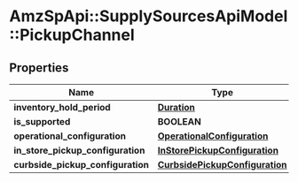 # AmzSpApi::SupplySourcesApiModel::PickupChannel

## Properties
Name | Type | Description | Notes
------------ | ------------- | ------------- | -------------
**inventory_hold_period** | [**Duration**](Duration.md) |  | [optional] 
**is_supported** | **BOOLEAN** |  | [optional] 
**operational_configuration** | [**OperationalConfiguration**](OperationalConfiguration.md) |  | [optional] 
**in_store_pickup_configuration** | [**InStorePickupConfiguration**](InStorePickupConfiguration.md) |  | [optional] 
**curbside_pickup_configuration** | [**CurbsidePickupConfiguration**](CurbsidePickupConfiguration.md) |  | [optional] 

